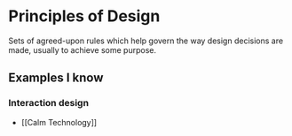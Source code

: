 # Principles of Design
Sets of agreed-upon rules which help govern the way design decisions are made, usually to achieve some purpose.

## Examples I know

### Interaction design
- [[Calm Technology]]